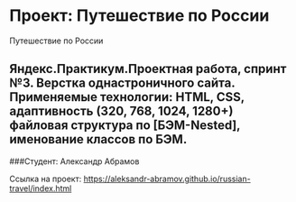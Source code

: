 # Проект: Путешествие по России
Путешествие по России
## Яндекс.Практикум.Проектная работа, спринт №3. Верстка однастроничного сайта. Применяемые технологии: HTML, CSS, адаптивность (320, 768, 1024, 1280+) файловая структура по [БЭМ-Nested], именование классов по БЭМ.
###Студент: Александр Абрамов

Ссылка на проект: https://aleksandr-abramov.github.io/russian-travel/index.html
